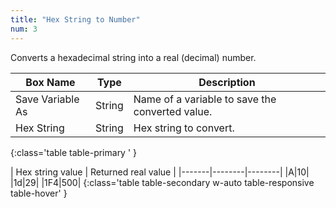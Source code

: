 ```yaml
---
title: "Hex String to Number"
num: 3
---
```


Converts a hexadecimal string into a real (decimal) number. 

| Box Name | Type | Description | 
|-------|--------|--------|
| Save Variable As | String | Name of a variable to save the converted value. |
| Hex String | String | Hex string to convert. |
{:class='table table-primary ' }

| Hex string value | Returned real value | 
|-------|--------|--------|
|A|10|
|1d|29|
|1F4|500|
{:class='table table-secondary w-auto table-responsive table-hover' }












